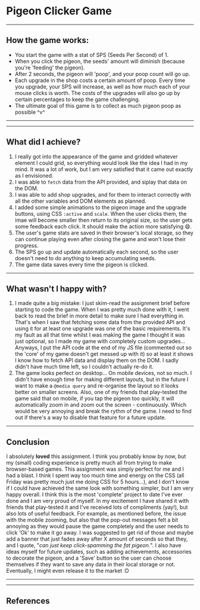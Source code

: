 # Pigeon Clicker Game
---

## How the game works:
- You start the game with a stat of SPS (Seeds Per Second) of 1.
- When you click the pigeon, the seeds' amount will diminish (because you're 'feeding' the pigeon).
- After 2 seconds, the pigeon will 'poop', and your poop count will go up.
- Each upgrade in the shop costs a certain amount of poop. Every time you upgrade, your SPS will increase, as well as how much each of your mouse clicks is worth. The costs of the upgrades will also go up by certain percentages to keep the game challenging.
- The ultimate goal of this game is to collect as much pigeon poop as possible ^v^

---
---

## What did I achieve?
1) I really got into the appearance of the game and gridded whatever element I could grid, so everything would look like the idea I had in my mind. It was a lot of work, but I am very satisfied that it came out exactly as I envisioned.
2) I was able to ```fetch``` data from the API provided, and siplay that data on the DOM.
3) I was able to add shop upgrades, and for them to interact correctly with all the other variables and DOM elements as planned.
4) I added some simple animations to the pigeon image and the upgrade buttons, using CSS ```:active``` and ```scale```. When the user clicks them, the imae will become smaller then return to its original size, so the user gets some feedback each click. It should make the action more satisfying 😄.
5) The user's game stats are saved in their browser's local storage, so they can continue playing even after closing the game and won't lose their progress.
6) The SPS go up and update automatically each second, so the user doesn't need to do anything to keep accumulating seeds.
7) The game data saves every time the pigeon is clicked.

---

## What wasn't I happy with?

1) I made quite a big mistake: I just skim-read the assignment brief before starting to code the game. When I was pretty much done with it, I went back to read the brief in more detail to make sure I had everything in. That's when I saw that fetching some data from the provided API and using it for at least one upgrade was one of the basic requirements. It's my fault as all that time whilst I was making the game I thought it was just optional, so I made my game with completely custom upgrades... Anyways, I put the API code at the end of my JS file (commented out so the 'core' of my game doesn't get messed up with it) so at least it shows I know how to fetch API data and display them on the DOM. I sadly didn't have much time left, so I couldn't actually re-do it.
2) The game looks perfect on desktop... On mobile devices, not so much. I didn't have enough time for making different layouts, but in the future I want to make a ```@media query``` and re-organise the layout so it looks better on smaller screens. Also, one of my friends that play-tested the game said that on mobile, if you tap the pigeon too quickly, it will automatically zoom in and zoom out the screen - continuously. Which would be very annoying and break the rythm of the game. I need to find out if there's a way to disable that feature for a future update.

---

## Conclusion

I absolutely **loved** this assignment. I think you probably know by now, but my (small) coding experience is pretty much all from trying to make browser-based games. This assignment was simply perfect for me and I had a blast. I think I spent way too much time and energy on the CSS (all Friday was pretty much just me doing CSS for 5 hours...), and I don't know if I could have achieved the same look with something simpler, but I am very happy overall. I think this is the most 'complete' project to date I've ever done and I am very proud of myself. In my excitement I have shared it with friends that play-tested it and I've received lots of compliments (yay!), but also lots of useful feedback. For example, as mentioned before, the issue with the mobile zooming, but also that the pop-out messages felt a bit annoying as they would pause the game completely and the user needs to click 'Ok' to make it go away. I was suggested to get rid of those and maybe add a banner that just fades away after X amount of seconds so that they, and I quote, "*can just keep click-spamming the fat pigeon.*".
I also have ideas myself for future updates, such as adding achievements, accessories to decorate the pigeon, and a 'Save' button so the user can choose themselves if they want to save any data in their local storage or not. Eventually, I might even release it to the market :D

---
---

## References
